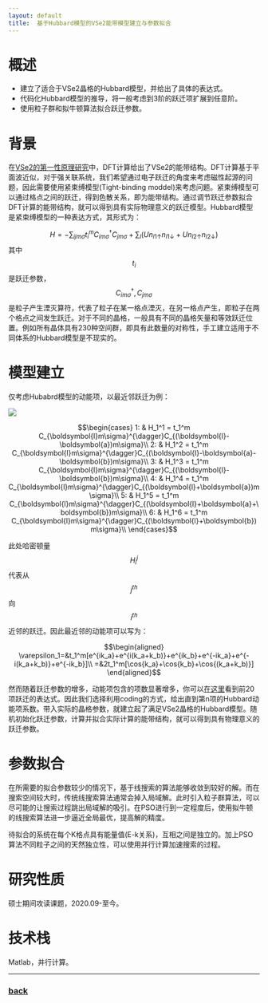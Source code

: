 ```yaml
---
layout: default
title:  基于Hubbard模型的VSe2能带模型建立与参数拟合
---
```


# 概述
 - 建立了适合于VSe2晶格的Hubbard模型，并给出了具体的表达式。
 - 代码化Hubbard模型的推导，将一般考虑到3阶的跃迁项扩展到任意阶。
 - 使用粒子群和拟牛顿算法拟合跃迁参数。

# 背景
在[VSe2的第一性原理研究](./VSe2_Ab_initio)中，DFT计算给出了VSe2的能带结构。DFT计算基于平面波近似，对于强关联系统，我们希望通过电子跃迁的角度来考虑磁性起源的问题，因此需要使用紧束缚模型(Tight-binding moddel)来考虑问题。紧束缚模型可以通过格点之间的跃迁，得到色散关系，即为能带结构。通过调节跃迁参数拟合DFT计算的能带结构，就可以得到具有实际物理意义的跃迁模型。Hubbard模型是紧束缚模型的一种表达方式，其形式为：

$$H = -\sum_{ijm\sigma}{t^m_{i}C_{im\sigma}^{\dagger}C_{jm\sigma}} + \sum_l (Un_{l1\uparrow}n_{l1\downarrow} + Un_{l2\uparrow}n_{l2\downarrow})$$
其中$$t_{i}$$是跃迁参数，$$C_{im\sigma}^{\dagger}, C_{jm\sigma}$$是粒子产生湮灭算符，代表了粒子在某一格点湮灭，在另一格点产生，即粒子在两个格点之间发生跃迁。对于不同的晶格，一般具有不同的晶格矢量和等效跃迁位置。例如所有晶体具有230种空间群，即具有此数量的对称性，手工建立适用于不同体系的Hubbard模型是不现实的。

# 模型建立
仅考虑Hubabrd模型的动能项，以最近邻跃迁为例：
<!-- <img src="NearstNeighbour.png" width="700"></img> -->
![](/image/NearstNeighbour.png)

$$\begin{cases}
1: & H_1^1 = t_1^m C_{\boldsymbol{l}m\sigma}^{\dagger}C_{(\boldsymbol{l}-\boldsymbol{a})m\sigma}\\
2: & H_1^2 = t_1^m C_{\boldsymbol{l}m\sigma}^{\dagger}C_{(\boldsymbol{l}-\boldsymbol{a}-\boldsymbol{b})m\sigma}\\
3: & H_1^3 = t_1^m C_{\boldsymbol{l}m\sigma}^{\dagger}C_{(\boldsymbol{l}-\boldsymbol{b})m\sigma}\\
4: & H_1^4 = t_1^m C_{\boldsymbol{l}m\sigma}^{\dagger}C_{(\boldsymbol{l}+\boldsymbol{a})m\sigma}\\
5: & H_1^5 = t_1^m C_{\boldsymbol{l}m\sigma}^{\dagger}C_{(\boldsymbol{l}+\boldsymbol{a}+\boldsymbol{b})m\sigma}\\
6: & H_1^6 = t_1^m C_{\boldsymbol{l}m\sigma}^{\dagger}C_{(\boldsymbol{l}+\boldsymbol{b})m\sigma}\\
\end{cases}$$

此处哈密顿量$$H_i^j$$代表从$$j^{th}$$向$$i^{th}$$近邻的跃迁。因此最近邻的动能项可以写为：

$$\begin{aligned}
    \varepsilon_1=&t_1^m[e^{ik_a}+e^{i(k_a+k_b)}+e^{ik_b}+e^{-ik_a}+e^{-i(k_a+k_b)}+e^{-ik_b}]\\
    =&2t_1^m[\cos{k_a}+\cos{k_b}+\cos{(k_a+k_b)}]
\end{aligned}$$

然而随着跃迁参数的增多，动能项包含的项数显著增多，你可以[在这里](./top20_Equation)看到前20项跃迁的表达式。因此我们选择利用coding的方式，给出直到第n项的Hubbard动能项系数。带入实际的晶格参数，就建立起了满足VSe2晶格的Hubbard模型。随机初始化跃迁参数，计算并拟合实际计算的能带结构，就可以得到具有物理意义的跃迁参数。

# 参数拟合
在所需要的拟合参数较少的情况下，基于线搜索的算法能够收敛到较好的解。而在搜索空间较大时，传统线搜索算法通常会掉入局域解。此时引入粒子群算法，可以尽可能的让搜索过程跳出局域解的吸引。在PSO进行到一定程度后，使用拟牛顿的线搜索算法进一步逼近全局最优，提高解的精度。

待拟合的系统在每个K格点具有能量值(E-k关系)，互相之间是独立的。加上PSO算法不同粒子之间的天然独立性，可以使用并行计算加速搜索的过程。

# 研究性质
硕士期间攻读课题，2020.09-至今。

# 技术栈
Matlab，并行计算。
* * *
### [back](/)